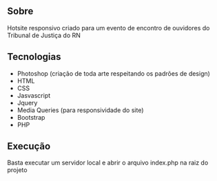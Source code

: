 ## Sobre
 Hotsite responsivo criado para um evento de encontro de ouvidores do Tribunal de Justiça do RN
 
## Tecnologias
 - Photoshop (criação de toda arte respeitando os padrões de design) 
 - HTML 
 - CSS 
 - Jasvascript 
 - Jquery 
 - Media Queries (para responsividade do site)
 - Bootstrap 
 - PHP

## Execução
Basta executar um servidor local e abrir o arquivo index.php na raiz do projeto

